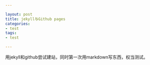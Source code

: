 ```yaml
---

layout: post
title: jekyll与Github pages 
categories:
- test
tags:
- test

---
```


用jekyll和github尝试建站，同时第一次用markdown写东西，权当测试。
